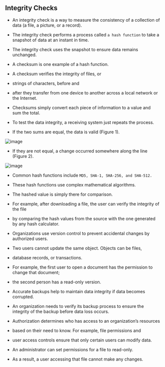 ## Integrity Checks

+ An integrity check is a way to measure the consistency of a collection of data (a file, a picture, or a record).
+ The integrity check performs a process called `a hash function` to take a snapshot of data at an instant in time. 
+ The integrity check uses the snapshot to ensure data remains unchanged.

+ A checksum is one example of a hash function. 
+ A checksum verifies the integrity of files, or 
+ strings of characters, before and 
+ after they transfer from one device to another across a local network or the Internet. 
+ Checksums simply convert each piece of information to a value and sum the total. 
+ To test the data integrity, a receiving system just repeats the process. 
+ If the two sums are equal, the data is valid (Figure 1). 

![image](https://github.com/adeleke123/I4GCybersecurity/assets/51156057/20e59886-1e1d-4757-b7bc-d8d1481533b9)

+ If they are not equal, a change occurred somewhere along the line (Figure 2).

![image](https://github.com/adeleke123/I4GCybersecurity/assets/51156057/9512dcc0-6374-41e9-a1a3-657850601920)

+ Common hash functions include `MD5, SHA-1, SHA-256, and SHA-512.` 
+ These hash functions use complex mathematical algorithms. 
+ The hashed value is simply there for comparison. 
+ For example, after downloading a file, the user can verify the integrity of the file 
+ by comparing the hash values from the source with the one generated by any hash calculator.

+ Organizations use version control to prevent accidental changes by authorized users. 
+ Two users cannot update the same object. Objects can be files, 
+ database records, or transactions. 
+ For example, the first user to open a document has the permission to change that document; 
+ the second person has a read-only version.

+ Accurate backups help to maintain data integrity if data becomes corrupted. 
+ An organization needs to verify its backup process to ensure the integrity of the backup before data loss occurs.

+ Authorization determines who has access to an organization’s resources 
+ based on their need to know. For example, file permissions and 
+ user access controls ensure that only certain users can modify data. 
+ An administrator can set permissions for a file to read-only. 
+ As a result, a user accessing that file cannot make any changes.
